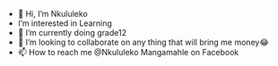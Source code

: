 - 👋 Hi, I’m Nkululeko 
-  I’m interested in Learning 
- 🌱 I’m currently doing grade12
- 💞️ I’m looking to collaborate on any thing that will bring me money😂
- 📫 How to reach me @Nkululeko Mangamahle on Facebook 

<!---
N-wiz/Nkululeko is a ✨ special ✨ repository because its `README.md` (this file) appears on your GitHub profile.
You can click the Preview link to take a look at your changes.
--->
